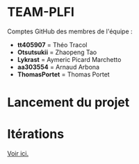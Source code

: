 
# TEAM-PLFI

Comptes GitHub des membres de l'équipe :

* **tt405907** = Théo Tracol
* **Otsutsukii** = Zhaopeng Tao
* **Lykrast** = Aymeric Picard Marchetto
* **aa303554** = Arnaud Arbona
* **ThomasPortet** = Thomas Portet


# Lancement du projet

# Itérations

[Voir ici.](documentation/iterations.md)
